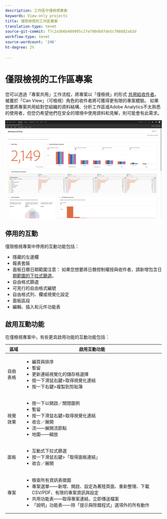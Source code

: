 ```yaml
---
description: 工作區中僅檢視專案
keywords: View-only projects
title: 僅限檢視的工作區專案
translation-type: tm+mt
source-git-commit: f7c2a366b409995c1fe790db97de5c708882ab3d
workflow-type: tm+mt
source-wordcount: '246'
ht-degree: 2%

---
```



# 僅限檢視的工作區專案

您可以透過「專案共用」工作流程，將專案以「僅檢視」的形式 [共用給收件者](/help/analyze/analysis-workspace/curate-share/share-projects.md)。 被置於「Can View」（可檢視）角色的收件者將可獲得更有限的專案體驗。 如果您要將專案共用給對您組織的資料結構、分析工作區或Adobe Analytics不太熟悉的使用者，但您仍希望他們在安全的環境中使用資料和見解，則可能會有此需求。

![](assets/view-only-project.png)

## 停用的互動

僅限檢視專案中停用的互動功能包括：

* 隱藏的左邊欄
* 報表套裝
* 面板日曆日期範圍注意： 如果您想要將日曆控制權授與收件者，請新增包含日 [期範圍的下拉式篩選](https://docs.adobe.com/content/help/en/analytics-learn/tutorials/analysis-workspace/using-panels/using-drop-down-filters.html)。
* 自由格式篩選
* 可見行的自由格式編號
* 自由格式列、欄或視覺化設定
* 面板區段
* 編輯、插入和元件功能表

## 啟用互動功能

在僅檢視專案中，有些更具啟用功能的互動功能包括：

| 區域 | 啟用互動功能 |
|---|---|
| 自由表格 | <ul><li>編頁與排序</li><li>暫留</li><li>更新連結視覺化的儲存格選擇</li><li>按一下滑鼠右鍵>取得視覺化連結</li><li>按一下右鍵>複製到剪貼簿</li></ul> |
| 視覺效果 | <ul><li>按一下以開啟／關閉圖例</li><li>暫留</li><li>按一下滑鼠右鍵>取得視覺化連結</li><li>收合／展開</li><li>流——展開流節點</li><li>地圖——縮放</li></ul> |
| 面板 | <ul><li>互動式下拉式篩選</li><li>按一下滑鼠右鍵>「取得面板連結」</li><li>收合／展開</li></ul> |
| 專案 | <ul><li>檢查所有資訊表徵圖</li><li>專案選單——新增、開啟、設定為著陸頁面、重新整理、下載CSV/PDF、有限的專案資訊與設定</li><li>共用功能表——取得專案連結，立即傳送檔案</li><li>「說明」功能表——除「提示與除錯程式」選項外的所有動作</li></ul> |